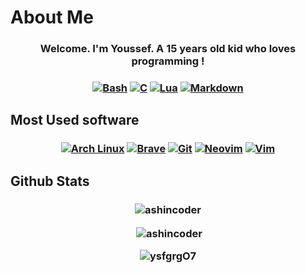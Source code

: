 # About Me
<h3 align="center">
  Welcome. I'm Youssef. A 15 years old kid who loves programming !
</h3>

<h3 align="center">
    <a href="https://www.gnu.org/software/bash/"><img alt="Bash" src="https://img.shields.io/badge/Bash-121011.svg?logo=gnu-bash&logoColor=white"></a>
    <a href="https://www.learn-c.org/"><img alt="C" src="https://img.shields.io/badge/C-2370ED.svg?logo=c&logoColor=white"></a>
    <a href="https://www.lua.org/"><img alt="Lua" src="https://img.shields.io/badge/Lua-000081.svg?logo=lua&logoColor=white"></a>
    <a href="https://daringfireball.net/projects/markdown/"><img alt="Markdown" src="https://img.shields.io/badge/Markdown-000000.svg?logo=markdown&logoColor=white"></a>
</h3>

## Most Used software
<h3 align="center">
    <a href="http://archlinux.org"><img alt="Arch Linux" src="https://img.shields.io/badge/Arch%20Linux-1793D1.svg?logo=arch-linux&logoColor=white"></a>
    <a href="https://brave.com/"><img alt="Brave" src="https://img.shields.io/badge/-Brave-FB542B?logo=brave&logoColor=white"></a>
    <a href="https://git-scm.com/"><img alt="Git" src="https://img.shields.io/badge/Git-F05033.svg?logo=git&logoColor=white"></a>
    <a href="https://neovim.io/"><img alt="Neovim" src="https://img.shields.io/badge/Neovim-56a241?logo=neovim&logoColor=white"></a>
    <a href="https://www.vim.org/"><img alt="Vim" src="https://img.shields.io/badge/Vim-019833?logo=vim&logoColor=white"></a>
</h3>

## Github Stats
<h3 align="center">
    <p><img align="center" src="https://github-readme-stats.vercel.app/api/top-langs?username=ysfgrgO7&show_icons=true&theme=dark&locale=en&layout=Demo" alt="ashincoder" /></p>
    <p>&nbsp;<img align="center" src="https://github-readme-stats.vercel.app/api?username=ysfgrgO7&show_icons=true&theme=dark&locale=en" alt="ashincoder" /></p>
    <p><img align="center" src="https://github-readme-streak-stats.herokuapp.com/?user=ysfgrgO7&" alt="ysfgrgO7" /></p>
</h3>
